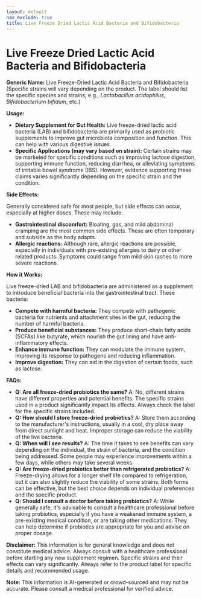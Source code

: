 ```yaml
---
layout: default
nav_exclude: true
title: Live Freeze Dried Lactic Acid Bacteria and Bifidobacteria
---
```


# Live Freeze Dried Lactic Acid Bacteria and Bifidobacteria

**Generic Name:**  Live Freeze-Dried Lactic Acid Bacteria and Bifidobacteria (Specific strains will vary depending on the product.  The label should list the specific species and strains, e.g., *Lactobacillus acidophilus*, *Bifidobacterium bifidum*, etc.)


**Usage:**

* **Dietary Supplement for Gut Health:**  Live freeze-dried lactic acid bacteria (LAB) and bifidobacteria are primarily used as probiotic supplements to improve gut microbiota composition and function. This can help with various digestive issues.
* **Specific Applications (may vary based on strain):**  Certain strains may be marketed for specific conditions such as improving lactose digestion, supporting immune function, reducing diarrhea, or alleviating symptoms of irritable bowel syndrome (IBS).  However,  evidence supporting these claims varies significantly depending on the specific strain and the condition.


**Side Effects:**

Generally considered safe for most people, but side effects can occur, especially at higher doses. These may include:

* **Gastrointestinal discomfort:**  Bloating, gas, and mild abdominal cramping are the most common side effects. These are often temporary and subside as the body adapts.
* **Allergic reactions:** Although rare, allergic reactions are possible, especially in individuals with pre-existing allergies to dairy or other related products.  Symptoms could range from mild skin rashes to more severe reactions.


**How it Works:**

Live freeze-dried LAB and bifidobacteria are administered as a supplement to introduce beneficial bacteria into the gastrointestinal tract. These bacteria:

* **Compete with harmful bacteria:** They compete with pathogenic bacteria for nutrients and attachment sites in the gut, reducing the number of harmful bacteria.
* **Produce beneficial substances:** They produce short-chain fatty acids (SCFAs) like butyrate, which nourish the gut lining and have anti-inflammatory effects.
* **Enhance immune function:**  They can modulate the immune system, improving its response to pathogens and reducing inflammation.
* **Improve digestion:** They can aid in the digestion of certain foods, such as lactose.


**FAQs:**

* **Q: Are all freeze-dried probiotics the same?**  A: No, different strains have different properties and potential benefits. The specific strains used in a product significantly impact its effects.  Always check the label for the specific strains included.
* **Q: How should I store freeze-dried probiotics?** A: Store them according to the manufacturer's instructions, usually in a cool, dry place away from direct sunlight and heat.  Improper storage can reduce the viability of the live bacteria.
* **Q: When will I see results?** A: The time it takes to see benefits can vary depending on the individual, the strain of bacteria, and the condition being addressed.  Some people may experience improvements within a few days, while others may take several weeks.
* **Q: Are freeze-dried probiotics better than refrigerated probiotics?** A: Freeze-drying allows for a longer shelf life compared to refrigeration, but it can also slightly reduce the viability of some strains.  Both forms can be effective, but the best choice depends on individual preferences and the specific product.
* **Q: Should I consult a doctor before taking probiotics?** A:  While generally safe, it's advisable to consult a healthcare professional before taking probiotics, especially if you have a weakened immune system, a pre-existing medical condition, or are taking other medications.  They can help determine if probiotics are appropriate for you and advise on proper dosage.


**Disclaimer:** This information is for general knowledge and does not constitute medical advice. Always consult with a healthcare professional before starting any new supplement regimen.  Specific strains and their effects can vary significantly. Always refer to the product label for specific details and recommended usage.


**Note:** This information is AI-generated or crowd-sourced and may not be accurate. Please consult a medical professional for verified advice.